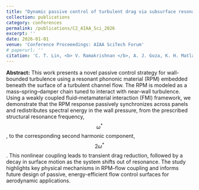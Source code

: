 ```yaml
---
title: "Dynamic passive control of turbulent drag via subsurface resonant phononic metamaterial"
collection: publications
category: conferences
permalink: /publications/C2_AIAA_Sci_2026
excerpt: ''
date: 2026-01-01
venue: 'Conference Proceeedings: AIAA SciTech Forum'
# paperurl: ''
citation: 'C. T. Lin, <b> V. Ramakrishnan </b>, A. J. Goza, K. H. Matlack, H. J. Bae, "Dynamic passive control of turbulent drag via subsurface resonant phononic metamaterial", <i> AIAA SciTech Forum 2026, p. 4354559 </i>, Orlando, FL, January 12-16, 2026'
---
```


**Abstract:** This work presents a novel passive control strategy for wall-bounded turbulence using a resonant phononic material (RPM) embedded beneath the surface of a turbulent channel flow. The RPM is modeled as a mass–spring–damper chain tuned to interact with near-wall turbulence. Using a weakly coupled fluid–metamaterial interaction (FMI) framework, we demonstrate that the RPM response passively synchronizes across panels and redistributes spectral energy in the wall pressure, from the prescribed structural resonance frequency, $$\omega^*$$, to the corresponding second harmonic component, $$2\omega^*$$. This nonlinear coupling leads to transient drag reduction, followed by a decay in surface motion as the system shifts out of resonance. The study highlights key physical mechanisms in RPM–flow coupling and informs future design of passive, energy-efficient flow control surfaces for aerodynamic applications.